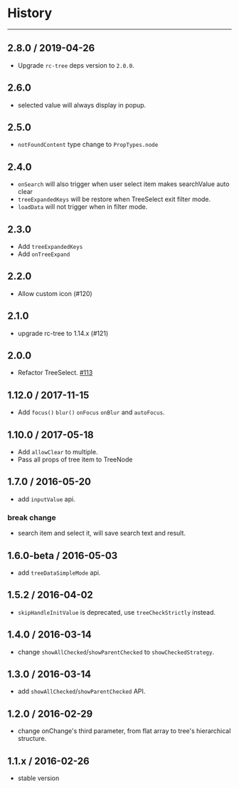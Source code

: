 # History
---

## 2.8.0 / 2019-04-26

- Upgrade `rc-tree` deps version to `2.0.0`.

## 2.6.0

- selected value will always display in popup.

## 2.5.0

- `notFoundContent` type change to `PropTypes.node`

## 2.4.0

- `onSearch` will also trigger when user select item makes searchValue auto clear
- `treeExpandedKeys` will be restore when TreeSelect exit filter mode.
- `loadData` will not trigger when in filter mode.

## 2.3.0

- Add `treeExpandedKeys`
- Add `onTreeExpand`

## 2.2.0

- Allow custom icon (#120)

## 2.1.0

- upgrade rc-tree to 1.14.x (#121)

## 2.0.0

- Refactor TreeSelect. [#113](https://github.com/react-component/tree-select/pull/113)

## 1.12.0 / 2017-11-15

- Add `focus()` `blur()` `onFocus` `onBlur` and `autoFocus`.

## 1.10.0 / 2017-05-18

- Add `allowClear` to multiple.
- Pass all props of tree item to TreeNode

## 1.7.0 / 2016-05-20
- add `inputValue` api.

### break change
- search item and select it, will save search text and result.

## 1.6.0-beta / 2016-05-03
- add `treeDataSimpleMode` api.

## 1.5.2 / 2016-04-02
- `skipHandleInitValue` is deprecated, use `treeCheckStrictly` instead.

## 1.4.0 / 2016-03-14
- change `showAllChecked`/`showParentChecked` to `showCheckedStrategy`.

## 1.3.0 / 2016-03-14
- add `showAllChecked`/`showParentChecked` API.

## 1.2.0 / 2016-02-29
- change onChange's third parameter, from flat array to tree's hierarchical structure.

## 1.1.x / 2016-02-26
- stable version
